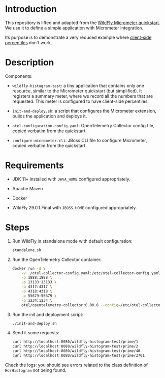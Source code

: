 # Introduction

This repository is lifted and adapted from the 
[WildFly Micrometer quickstart](https://github.com/wildfly/quickstart/tree/main/micrometer).
We use it to define a simple application with Micrometer integration.

Its purpose is to demonstrate a very reduced example where 
[client-side percentiles](https://docs.micrometer.io/micrometer/reference/concepts/histogram-quantiles.html)
don't work.

# Description

Components:

- `wildfly-histogram-test`: a tiny application that contains only one resource,
  similar to the Micrometer quickstart (but simplified).  It registers a summary
  meter, where we record all the numbers that are requested.  This meter is
  configured to have client-side percentiles.

- `init-and-deploy.sh`: a script that configures the Micrometer extension,
  builds the application and deploys it.

- `otel-configuration-config.yaml`: OpenTelemetry Collector config file, copied
  verbatim from the quickstart.

- `configure-micrometer.cli`: JBoss CLI file to configure Micrometer, copied
  verbatim from the quickstart.

# Requirements

- JDK 11+ installed with `JAVA_HOME` configured appropriately.

- Apache Maven

- Docker

- WildFly 29.0.1.Final with `JBOSS_HOME` configured appropriately.

# Steps

1.   Run WildFly in standalone mode with default configuration:

     ```bash
     standalone.sh
     ```

2.   Run the OpenTelemetry Collector container:

     ```bash
     docker run -d \
         -v ./otel-collector-config.yaml:/etc/otel-collector-config.yaml:Z \
         -p 1888:1888 \
         -p 13133:13133 \
         -p 4317:4317 \
         -p 4318:4318 \
         -p 55679:55679 \
         -p 1234:1234 \
         otel/opentelemetry-collector:0.89.0 --config=/etc/otel-collector-config.yaml
     ```
     
3.   Run the init and deployment script:

     ```bash
     ./init-and-deploy.sh
     ```

4.   Send it some requests:

     ```bash
     curl http://localhost:8080/wildfly-histogram-test/prime/1
     curl http://localhost:8080/wildfly-histogram-test/prime/2
     curl http://localhost:8080/wildfly-histogram-test/prime/40
     curl http://localhost:8080/wildfly-histogram-test/prime/2701
     ```

Check the logs: you should see errors related to the class definition of
`HdrHistogram` not being found.
